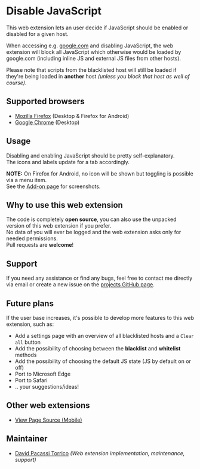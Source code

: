# Disable JavaScript
This web extension lets an user decide if JavaScript should be enabled or disabled for a given host.  

When accessing e.g. [google.com](https://www.google.com/) and disabling JavaScript, the web extension will block all JavaScript
which otherwise would be loaded by google.com (including inline JS and external JS files from other hosts).  

Please note that scripts from the blacklisted host will still be loaded if they're being loaded in **another**
host _(unless you block that host as well of course)_.

## Supported browsers
- [Mozilla Firefox](https://addons.mozilla.org/en-US/firefox/addon/disable-javascript/) (Desktop & Firefox for Android)
- [Google Chrome](https://chrome.google.com/webstore/detail/disable-javascript/jfpdlihdedhlmhlbgooailmfhahieoem) (Desktop)

## Usage
Disabling and enabling JavaScript should be pretty self-explanatory.  
The icons and labels update for a tab accordingly.  

**NOTE:** On Firefox for Android, no icon will be shown but toggling is possible via a menu item.  
See the [Add-on page](https://addons.mozilla.org/en-US/firefox/addon/disable-javascript/) for screenshots.

## Why to use this web extension
The code is completely **open source**, you can also use the unpacked version of this web extension if you prefer.  
No data of you will ever be logged and the web extension asks only for needed permissions.  
Pull requests are **welcome**!

## Support
If you need any assistance or find any bugs, feel free to contact me directly via email or create a
new issue on the [projects GitHub page](https://github.com/dpacassi/disable-javascript).

## Future plans
If the user base increases, it's possible to develop more features to this web extension, such as:
- Add a settings page with an overview of all blacklisted hosts and a `Clear all` button
- Add the possibility of choosing between the **blacklist** and **whitelist** methods
- Add the possibility of choosing the default JS state (JS by default on or off)
- Port to Microsoft Edge
- Port to Safari
- .. your suggestions/ideas!

## Other web extensions
- [View Page Source (Mobile)](https://github.com/dpacassi/view-page-source-mobile)

## Maintainer
- [David Pacassi Torrico](https://pacassi.ch/) _(Web extension implementation, maintenance, support)_
